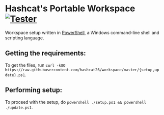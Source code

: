 # Hashcat's Portable Workspace [![Tester](https://github.com/hashcat26/workspace/actions/workflows/tester.yml/badge.svg)](https://github.com/hashcat26/workspace/actions/workflows/tester.yml)
Workspace setup written in [PowerShell](https://www.powershellgallery.com), a Windows command-line shell and scripting language.

Getting the requirements:
---------------------------------
To get the files, run `curl -kOO https://raw.githubusercontent.com/hashcat26/workspace/master/{setup,update}.ps1`.

Performing setup:
---------------------------------
To proceed with the setup, do `powershell ./setup.ps1 && powershell ./update.ps1`.
